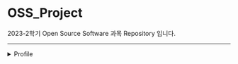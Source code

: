 # OSS_Project
2023-2학기 Open Source Software 과목 Repository 입니다. 

---


<details>
<summary> Profile </summary>
 - Name : 강민준 
 - E-mail : raphael825@seoultech.ac.kr 
</details>
